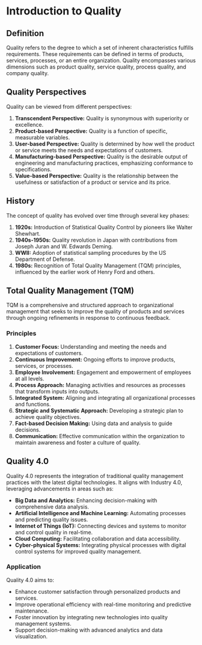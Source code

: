 # Introduction to Quality

## Definition

Quality refers to the degree to which a set of inherent characteristics fulfills requirements. These requirements can be defined in terms of products, services, processes, or an entire organization. Quality encompasses various dimensions such as product quality, service quality, process quality, and company quality.

## Quality Perspectives

Quality can be viewed from different perspectives:

1. **Transcendent Perspective:** Quality is synonymous with superiority or excellence.
2. **Product-based Perspective:** Quality is a function of specific, measurable variables.
3. **User-based Perspective:** Quality is determined by how well the product or service meets the needs and expectations of customers.
4. **Manufacturing-based Perspective:** Quality is the desirable output of engineering and manufacturing practices, emphasizing conformance to specifications.
5. **Value-based Perspective:** Quality is the relationship between the usefulness or satisfaction of a product or service and its price.


## History

The concept of quality has evolved over time through several key phases:

1. **1920s:** Introduction of Statistical Quality Control by pioneers like Walter Shewhart.
2. **1940s-1950s:** Quality revolution in Japan with contributions from Joseph Juran and W. Edwards Deming.
3. **WWII:** Adoption of statistical sampling procedures by the US Department of Defense.
4. **1980s:** Recognition of Total Quality Management (TQM) principles, influenced by the earlier work of Henry Ford and others.

## Total Quality Management (TQM)

TQM is a comprehensive and structured approach to organizational management that seeks to improve the quality of products and services through ongoing refinements in response to continuous feedback.

### Principles

1. **Customer Focus:** Understanding and meeting the needs and expectations of customers.
2. **Continuous Improvement:** Ongoing efforts to improve products, services, or processes.
3. **Employee Involvement:** Engagement and empowerment of employees at all levels.
4. **Process Approach:** Managing activities and resources as processes that transform inputs into outputs.
5. **Integrated System:** Aligning and integrating all organizational processes and functions.
6. **Strategic and Systematic Approach:** Developing a strategic plan to achieve quality objectives.
7. **Fact-based Decision Making:** Using data and analysis to guide decisions.
8. **Communication:** Effective communication within the organization to maintain awareness and foster a culture of quality.

## Quality 4.0

Quality 4.0 represents the integration of traditional quality management practices with the latest digital technologies. It aligns with Industry 4.0, leveraging advancements in areas such as:

- **Big Data and Analytics:** Enhancing decision-making with comprehensive data analysis.
- **Artificial Intelligence and Machine Learning:** Automating processes and predicting quality issues.
- **Internet of Things (IoT):** Connecting devices and systems to monitor and control quality in real-time.
- **Cloud Computing:** Facilitating collaboration and data accessibility.
- **Cyber-physical Systems:** Integrating physical processes with digital control systems for improved quality management.

### Application

Quality 4.0 aims to:

- Enhance customer satisfaction through personalized products and services.
- Improve operational efficiency with real-time monitoring and predictive maintenance.
- Foster innovation by integrating new technologies into quality management systems.
- Support decision-making with advanced analytics and data visualization.
